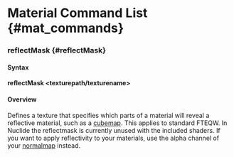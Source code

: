 # Material Command List {#mat_commands}

### reflectMask {#reflectMask}

#### Syntax

**reflectMask <texturepath/texturename>**

#### Overview

Defines a texture that specifies which parts of a material will reveal a
reflective material, such as a
[cubemap](reflectcube.md). This applies to
standard FTEQW. In Nuclide the reflectmask is currently unused with the
included shaders. If you want to apply reflectivity to your materials,
use the alpha channel of your
[normalmap](normalmap.md) instead.
